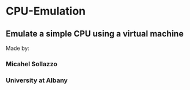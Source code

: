 # CPU-Emulation
Emulate a simple CPU using a virtual machine
--
Made by:
### Micahel Sollazzo
### University at Albany

